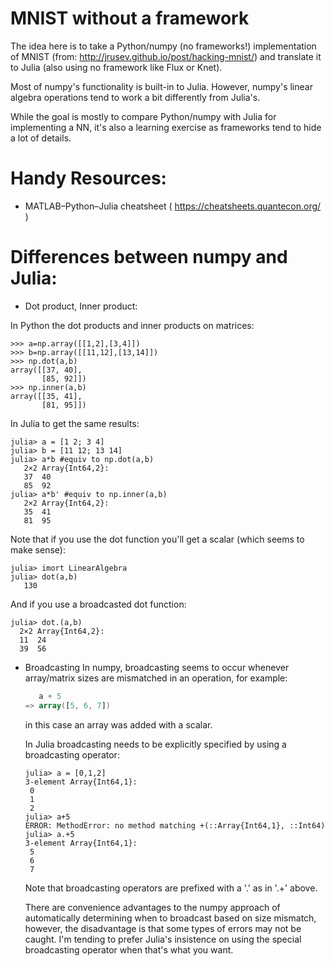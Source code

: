 # MNIST without a framework

The idea here is to take a Python/numpy (no frameworks!)
implementation of MNIST (from: http://jrusev.github.io/post/hacking-mnist/)
and translate it to Julia (also using no framework like Flux or Knet).

Most of numpy's functionality is built-in to Julia. However, numpy's 
linear algebra operations tend to work a bit differently from Julia's.

While the goal is mostly to compare Python/numpy with Julia for implementing
a NN, it's also a learning exercise as frameworks tend to hide a lot of 
details.


# Handy Resources:

*   MATLAB–Python–Julia cheatsheet ( https://cheatsheets.quantecon.org/ )

# Differences between numpy and Julia:

* Dot product, Inner product:

In Python the dot products and inner products on matrices:

    >>> a=np.array([[1,2],[3,4]])
    >>> b=np.array([[11,12],[13,14]])
    >>> np.dot(a,b)
    array([[37, 40],
           [85, 92]])
    >>> np.inner(a,b)
    array([[35, 41],
           [81, 95]])


In Julia to get the same results:

    julia> a = [1 2; 3 4]
    julia> b = [11 12; 13 14]
    julia> a*b #equiv to np.dot(a,b)
       2×2 Array{Int64,2}:
       37  40
       85  92
    julia> a*b' #equiv to np.inner(a,b)
       2×2 Array{Int64,2}:
       35  41
       81  95

Note that if you use the dot function you'll get a scalar (which 
seems to make sense):

    julia> imort LinearAlgebra
    julia> dot(a,b)
       130

And if you use a broadcasted dot function:

    julia> dot.(a,b)
      2×2 Array{Int64,2}:
      11  24
      39  56    
    

* Broadcasting
   In numpy, broadcasting seems to occur whenever array/matrix sizes are mismatched in an operation, for example:

   ```a = np.array([0,1,2])
      a + 5
   => array([5, 6, 7])
   ```

   in this case an array was added with a scalar.


   In Julia broadcasting needs to be explicitly specified by using a broadcasting operator:

   ```
   julia> a = [0,1,2]
   3-element Array{Int64,1}:
    0
    1
    2
   julia> a+5
   ERROR: MethodError: no method matching +(::Array{Int64,1}, ::Int64)
   julia> a.+5
   3-element Array{Int64,1}:
    5
    6
    7
   ```

   Note that broadcasting operators are prefixed with a '.' as in '.+' above.


   There are convenience advantages to the numpy approach of automatically determining when to broadcast based on size mismatch, however, the disadvantage is that some types of errors may not be caught. I'm tending to prefer Julia's insistence on using the special broadcasting operator when that's what you want.
   

